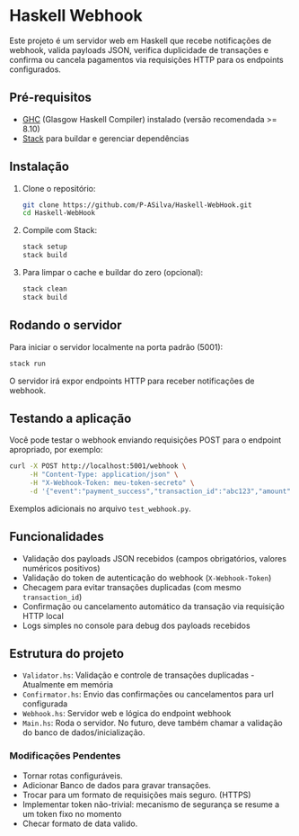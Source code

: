 # Haskell Webhook

Este projeto é um servidor web em Haskell que recebe notificações de webhook, valida payloads JSON, verifica duplicidade de transações e confirma ou cancela pagamentos via requisições HTTP para os endpoints configurados.


## Pré-requisitos

* [GHC](https://www.haskell.org/ghc/) (Glasgow Haskell Compiler) instalado (versão recomendada >= 8.10)
* [Stack](https://docs.haskellstack.org/en/stable/README/) para buildar e gerenciar dependências

## Instalação

1. Clone o repositório:

   ```bash
   git clone https://github.com/P-ASilva/Haskell-WebHook.git
   cd Haskell-WebHook
   ```

2. Compile com Stack:

   ```bash
   stack setup
   stack build
   ```

3. Para limpar o cache e buildar do zero (opcional):

   ```bash
   stack clean
   stack build
   ```

## Rodando o servidor

Para iniciar o servidor localmente na porta padrão (5001):

```bash
stack run
```

O servidor irá expor endpoints HTTP para receber notificações de webhook.

## Testando a aplicação

Você pode testar o webhook enviando requisições POST para o endpoint apropriado, por exemplo:

```bash
curl -X POST http://localhost:5001/webhook \
     -H "Content-Type: application/json" \
     -H "X-Webhook-Token: meu-token-secreto" \
     -d '{"event":"payment_success","transaction_id":"abc123","amount":49.90,"currency":"BRL","timestamp":"2023-10-01T12:00:00Z"}'
```

Exemplos adicionais no arquivo `test_webhook.py`.

## Funcionalidades

* Validação dos payloads JSON recebidos (campos obrigatórios, valores numéricos positivos)
* Validação do token de autenticação do webhook (`X-Webhook-Token`)
* Checagem para evitar transações duplicadas (com mesmo `transaction_id`)
* Confirmação ou cancelamento automático da transação via requisição HTTP local
* Logs simples no console para debug dos payloads recebidos


## Estrutura do projeto

* `Validator.hs`: Validação e controle de transações duplicadas - Atualmente em memória
* `Confirmator.hs`: Envio das confirmações ou cancelamentos para url configurada
* `Webhook.hs`: Servidor web e lógica do endpoint webhook
* `Main.hs`: Roda o servidor. No futuro, deve também chamar a validação do banco de dados/inicialização.

### Modificações Pendentes
- Tornar rotas configuráveis.
- Adicionar Banco de dados para gravar transações.
- Trocar para um formato de requisições mais seguro. (HTTPS)
- Implementar token não-trivial: mecanismo de segurança se resume a um token fixo no momento
- Checar formato de data valido.